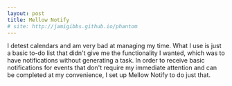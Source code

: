 ```yaml
---
layout: post
title: Mellow Notify
# site: http://jamigibbs.github.io/phantom
---
```


I detest calendars and am very bad at managing my time. What I use is just a basic to-do list that didn't give me the functionality I wanted, which was to have notifications without generating a task. In order to receive basic notifications for events that don't require my immediate attention and can be completed at my convenience, I set up Mellow Notify to do just that.